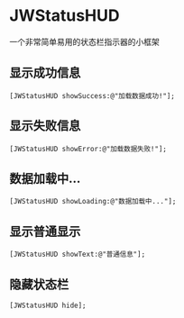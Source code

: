 # JWStatusHUD
一个非常简单易用的状态栏指示器的小框架
## 显示成功信息
```objc
[JWStatusHUD showSuccess:@"加载数据成功!"];
```
## 显示失败信息
```objc
[JWStatusHUD showError:@"加载数据失败!"];
```
## 数据加载中...
```objc
[JWStatusHUD showLoading:@"数据加载中..."];
```
## 显示普通显示
```objc
[JWStatusHUD showText:@"普通信息"];
```
## 隐藏状态栏
```objc
[JWStatusHUD hide];
```
